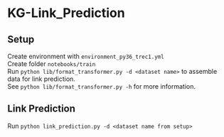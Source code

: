 # KG-Link_Prediction
## Setup
  Create environment with ```environment_py36_trec1.yml```\
  Create folder ```notebooks/train```\
  Run ```python lib/format_transformer.py -d <dataset name>``` to assemble data for link prediction.\
  See ```python lib/format_transformer.py -h``` for more information.

## Link Prediction
  Run ```python link_prediction.py -d <dataset name from setup>```
